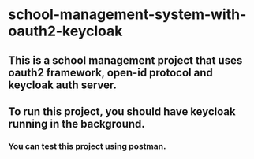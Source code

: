 # school-management-system-with-oauth2-keycloak
<h2>This is a school management project that uses oauth2 framework, open-id protocol and keycloak auth server.</h2>
<h2>To run this project, you should have keycloak running in the background.</h2>
<h3>You can test this project using postman.</h3> 
